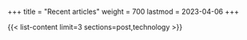 +++
title = "Recent articles"
weight = 700
lastmod = 2023-04-06
+++

{{< list-content limit=3 sections=post,technology >}}
